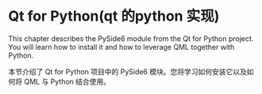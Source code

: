 # Qt for Python(qt 的python 实现)

This chapter describes the PySide6 module from the Qt for Python project. You will learn how to install it and how to leverage QML together with Python.

本节介绍了 Qt for Python 项目中的 PySide6 模块。您将学习如何安装它以及如何将 QML 与 Python 结合使用。

